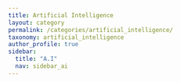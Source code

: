 ```yaml
---
title: Artificial Intelligence
layout: category
permalink: /categories/artificial_intelligence/
taxonomy: artificial_intelligence
author_profile: true
sidebar:
  title: "A.I"
  nav: sidebar_ai
---
```

